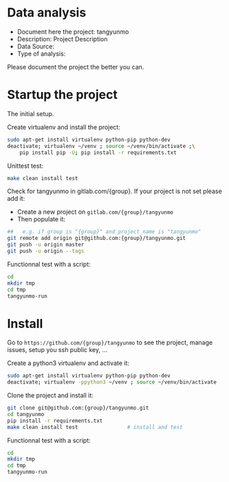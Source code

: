 # Data analysis
- Document here the project: tangyunmo
- Description: Project Description
- Data Source:
- Type of analysis:

Please document the project the better you can.

# Startup the project

The initial setup.

Create virtualenv and install the project:
```bash
sudo apt-get install virtualenv python-pip python-dev
deactivate; virtualenv ~/venv ; source ~/venv/bin/activate ;\
    pip install pip -U; pip install -r requirements.txt
```

Unittest test:
```bash
make clean install test
```

Check for tangyunmo in gitlab.com/{group}.
If your project is not set please add it:

- Create a new project on `gitlab.com/{group}/tangyunmo`
- Then populate it:

```bash
##   e.g. if group is "{group}" and project_name is "tangyunmo"
git remote add origin git@github.com:{group}/tangyunmo.git
git push -u origin master
git push -u origin --tags
```

Functionnal test with a script:

```bash
cd
mkdir tmp
cd tmp
tangyunmo-run
```

# Install

Go to `https://github.com/{group}/tangyunmo` to see the project, manage issues,
setup you ssh public key, ...

Create a python3 virtualenv and activate it:

```bash
sudo apt-get install virtualenv python-pip python-dev
deactivate; virtualenv -ppython3 ~/venv ; source ~/venv/bin/activate
```

Clone the project and install it:

```bash
git clone git@github.com:{group}/tangyunmo.git
cd tangyunmo
pip install -r requirements.txt
make clean install test                # install and test
```
Functionnal test with a script:

```bash
cd
mkdir tmp
cd tmp
tangyunmo-run
```

